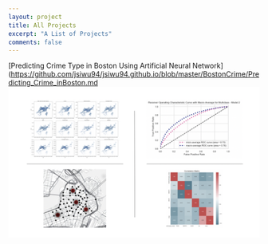 ```yaml
---
layout: project
title: All Projects
excerpt: "A List of Projects"
comments: false
---
```


[Predicting Crime Type in Boston Using Artificial Neural Network](https://github.com/jsiwu94/jsiwu94.github.io/blob/master/BostonCrime/Predicting_Crime_inBoston.md
<img src="assets/img/boston.png?raw=true"/>
